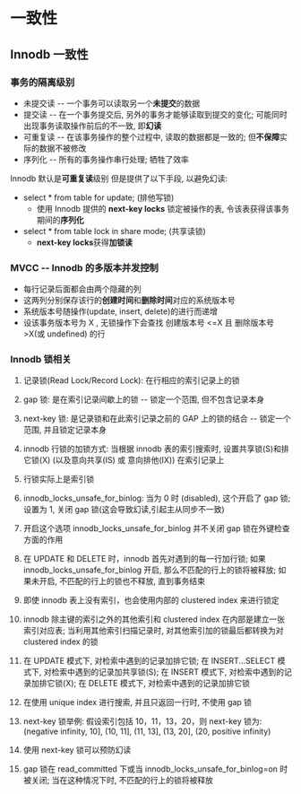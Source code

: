 # 一致性

## Innodb 一致性

### 事务的隔离级别

- 未提交读 -- 一个事务可以读取另一个**未提交**的数据
- 提交读 -- 在一个事务提交后, 另外的事务才能够读取到提交的变化; 可能同时出现事务读取操作前后的不一致, 即**幻读**
- 可重复读 -- 在该事务操作的整个过程中, 读取的数据都是一致的; 但**不保障**实际的数据不被修改
- 序列化 -- 所有的事务操作串行处理; 牺牲了效率

Innodb 默认是**可重复读**级别
但是提供了以下手段, 以避免幻读:
- select * from table for update; (排他写锁)
  - 使用 Innodb 提供的 **next-key locks** 锁定被操作的表, 令该表获得该事务期间的**序列化**
- select * from table lock in share mode; (共享读锁)
  - **next-key locks**获得**加锁读**
  
### MVCC -- Innodb 的多版本并发控制

- 每行记录后面都会由两个隐藏的列
- 这两列分别保存该行的**创建时间**和**删除时间**对应的系统版本号
- 系统版本号随操作(update, insert, delete)的进行而递增
- 设该事务版本号为 X , 无锁操作下会查找 创建版本号 <=X 且 删除版本号 >X(或 undefined) 的行

### Innodb 锁相关

1. 记录锁(Read Lock/Record Lock): 在行相应的索引记录上的锁

2. gap 锁: 是在索引记录间歇上的锁 -- 锁定一个范围, 但不包含记录本身

3. next-key 锁: 是记录锁和在此索引记录之前的 GAP 上的锁的结合 -- 锁定一个范围, 并且锁定记录本身

4. innodb 行锁的加锁方式: 当根据 innodb 表的索引搜索时, 设置共享锁(S)和排它锁(X) (以及意向共享(IS) 或 意向排他(IX)) 在索引记录上

5. 行锁实际上是索引锁

6. innodb_locks_unsafe_for_binlog: 当为 0 时 (disabled), 这个开启了 gap 锁; 设置为 1, 关闭 gap 锁(这会导致幻读,引起主从同步不一致)

7. 开启这个选项 innodb_locks_unsafe_for_binlog 并不关闭 gap 锁在外键检查方面的作用

8. 在 UPDATE 和 DELETE 时，innodb 首先对遇到的每一行加行锁; 如果 innodb_locks_unsafe_for_binlog 开启, 那么不匹配的行上的锁将被释放; 如果未开启, 不匹配的行上的锁也不释放, 直到事务结束

9. 即使 innodb 表上没有索引，也会使用内部的 clustered index 来进行锁定

10. innodb 除主键的索引之外的其他索引和 clustered index 在内部是建立一张索引对应表; 当利用其他索引扫描记录时, 对其他索引加的锁最后都转换为对 clustered index 的锁

11. 在 UPDATE 模式下, 对检索中遇到的记录加排它锁; 在 INSERT...SELECT 模式下, 对检索中遇到的记录加共享锁(S); 在 INSERT 模式下, 对检索中遇到的记录加排它锁(X); 在 DELETE 模式下, 对检索中遇到的记录加排它锁

12. 在使用 unique index 进行搜索, 并且只返回一行时, 不使用 gap 锁

13. next-key 锁举例: 假设索引包括 10，11，13，20，则 next-key 锁为: (negative infinity, 10], (10, 11], (11, 13], (13, 20], (20, positive infinity)

14. 使用 next-key 锁可以预防幻读

15. gap 锁在 read_committed 下或当 innodb_locks_unsafe_for_binlog=on 时被关闭; 当在这种情况下时, 不匹配的行上的锁将被释放
